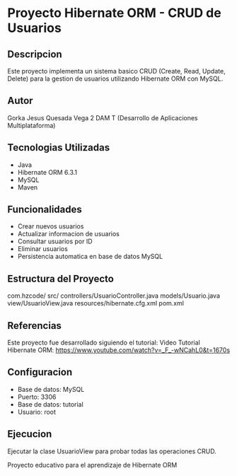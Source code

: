 # Proyecto Hibernate ORM - CRUD de Usuarios

## Descripcion
Este proyecto implementa un sistema basico CRUD (Create, Read, Update, Delete) para la gestion de usuarios utilizando Hibernate ORM con MySQL.

## Autor
Gorka Jesus Quesada Vega
2 DAM T (Desarrollo de Aplicaciones Multiplataforma)

## Tecnologias Utilizadas
- Java
- Hibernate ORM 6.3.1
- MySQL
- Maven

## Funcionalidades
- Crear nuevos usuarios
- Actualizar informacion de usuarios
- Consultar usuarios por ID
- Eliminar usuarios
- Persistencia automatica en base de datos MySQL

## Estructura del Proyecto
com.hzcode/
src/
controllers/UsuarioController.java
models/Usuario.java
view/UsuarioView.java
resources/hibernate.cfg.xml
pom.xml

## Referencias
Este proyecto fue desarrollado siguiendo el tutorial:
Video Tutorial Hibernate ORM: https://www.youtube.com/watch?v=_F_-wNCahL0&t=1670s

## Configuracion
- Base de datos: MySQL
- Puerto: 3306
- Base de datos: tutorial
- Usuario: root

## Ejecucion
Ejecutar la clase UsuarioView para probar todas las operaciones CRUD.

Proyecto educativo para el aprendizaje de Hibernate ORM
